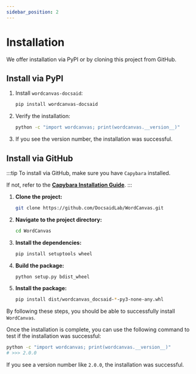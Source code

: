 ```yaml
---
sidebar_position: 2
---
```


# Installation

We offer installation via PyPI or by cloning this project from GitHub.

## Install via PyPI

1. Install `wordcanvas-docsaid`:

   ```bash
   pip install wordcanvas-docsaid
   ```

2. Verify the installation:

   ```bash
   python -c "import wordcanvas; print(wordcanvas.__version__)"
   ```

3. If you see the version number, the installation was successful.

## Install via GitHub

:::tip
To install via GitHub, make sure you have `Capybara` installed.

If not, refer to the [**Capybara Installation Guide**](../capybara/installation.md).
:::

1. **Clone the project:**

   ```bash
   git clone https://github.com/DocsaidLab/WordCanvas.git
   ```

2. **Navigate to the project directory:**

   ```bash
   cd WordCanvas
   ```

3. **Install the dependencies:**

   ```bash
   pip install setuptools wheel
   ```

4. **Build the package:**

   ```bash
   python setup.py bdist_wheel
   ```

5. **Install the package:**

   ```bash
   pip install dist/wordcanvas_docsaid-*-py3-none-any.whl
   ```

By following these steps, you should be able to successfully install `WordCanvas`.

Once the installation is complete, you can use the following command to test if the installation was successful:

```bash
python -c "import wordcanvas; print(wordcanvas.__version__)"
# >>> 2.0.0
```

If you see a version number like `2.0.0`, the installation was successful.
